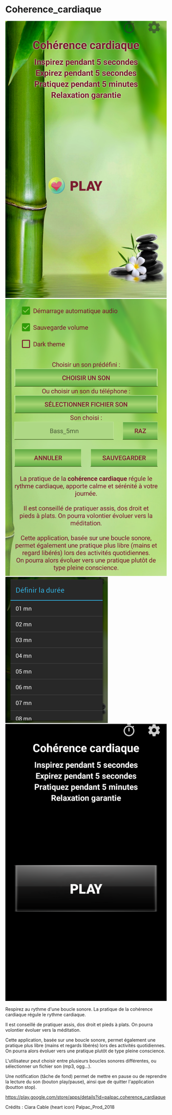 # Coherence_cardiaque
![screenshot](https://github.com/Palpac/Coherence_cardiaque/blob/master/main.png)
![screenshot](https://github.com/Palpac/Coherence_cardiaque/blob/master/settings.png)
![screenshot](https://github.com/Palpac/Coherence_cardiaque/blob/master/file.png)
![screenshot](https://github.com/Palpac/Coherence_cardiaque/blob/master/black.png)

Respirez au rythme d'une boucle sonore.
La pratique de la cohérence cardiaque régule le rythme cardiaque. 

Il est conseillé de pratiquer assis, dos droit et pieds à plats. 
On pourra volontier évoluer vers la méditation.

Cette application, basée sur une boucle sonore, permet également une pratique plus libre (mains et regards libérés) lors des activités quotidiennes.
On pourra alors évoluer vers une pratique plutôt de type pleine conscience.

L'utilisateur peut choisir entre plusieurs boucles sonores différentes, ou sélectionner un fichier son (mp3, ogg...).

Une notification (tâche de fond) permet de mettre en pause ou de reprendre la lecture du son (bouton play/pause), ainsi que de quitter l'application (boutton stop).

https://play.google.com/store/apps/details?id=palpac.coherence_cardiaque

Crédits : Ciara Cable (heart icon)
Palpac_Prod_2018

